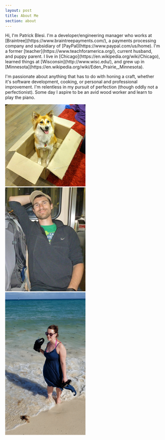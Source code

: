 ```yaml
---
layout: post
title: About Me
section: about
---
```


<p>
Hi, I'm Patrick Blesi. I'm a developer/engineering manager who works at [Braintree](https://www.braintreepayments.com/), a payments processing company and subsidiary of [PayPal](https://www.paypal.com/us/home).
I'm a former [teacher](https://www.teachforamerica.org/), current husband, and puppy parent. I live in [Chicago](https://en.wikipedia.org/wiki/Chicago), learned things at
[Wisconsin](http://www.wisc.edu/), and grew up in [Minnesota](https://en.wikipedia.org/wiki/Eden_Prairie,_Minnesota).
</p>

<p>
I'm passionate about anything that has to do with honing a craft, whether it's software development, cooking, or personal and professional improvement. I'm relentless in my pursuit of perfection (though oddly not a perfectionist). Some day I aspire to be an avid wood worker and learn to play the piano.
</p>

<p>
  <img class="img" src="/assets/img/lucy.png" alt="My dog, Lucy" width="260">
  <img class="img" src="/assets/img/patrick.png" alt="Me" width="260">
  <img class="img" src="/assets/img/krystal.gif" alt="My wife, Krystal" width="260">
</p>
